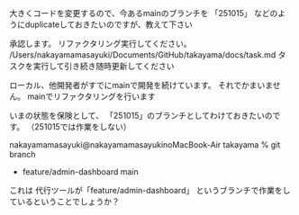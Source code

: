 大きくコードを変更するので、今あるmainのブランチを
「251015」
などのようにduplicateしておきたいのですが、教えて下さい

承認します。
リファクタリング実行してください。
/Users/nakayamamasayuki/Documents/GitHub/takayama/docs/task.md
タスクを実行して引き続き随時更新してください


ローカル、他開発者がすでにmainで開発を続けています。
それでかまいません。
mainでリファクタリングを行います

いまの状態を保険として、
「251015」のブランチとしてわけておきたいのです。
（251015では作業をしない）



nakayamamasayuki@nakayamamasayukinoMacBook-Air takayama % git branch

* feature/admin-dashboard
  main

これは
代行ツールが「feature/admin-dashboard」
というブランチで作業をしているということでしょうか？